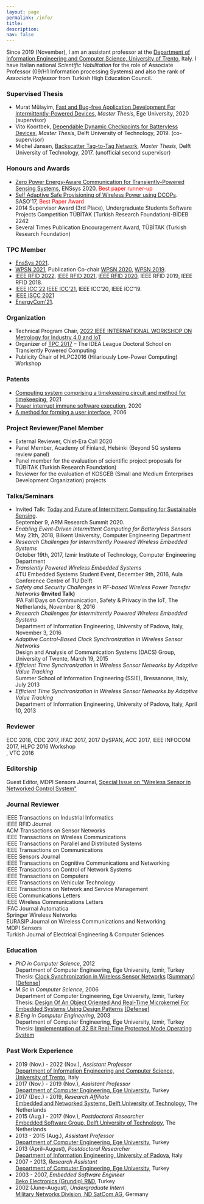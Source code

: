 ```yaml
---
layout: page
permalink: /info/
title: 
description: 
nav: false
---
```


Since 2019 (November), I am an assistant professor at the [Department of Information Engineering and Computer Science, University of Trento](https://www.disi.unitn.it/), Italy. I have Italian national *Scientific Habilitation* for the role of Associate Professor (09/H1 Information processing Systems) and also the rank of *Associate Professor* from Turkish High Education Council.

### Supervised Thesis
  - Murat Mülayim, [Fast and Bug-free Application Development For Intermittently-Powered Devices](.), *Master Thesis*, Ege University, 2020 (supervisor)     
  - Vito Koortbek, [Dependable Dynamic Checkpoints for Batteryless Devices](https://repository.tudelft.nl/islandora/object/uuid%3Abb8dc24b-40f6-45ca-9dce-d47aae515c62), *Master Thesis*, Delft University of Technology, 2019. (co-supervisor)    
  - Michel Jansen, [Backscatter Tag-to-Tag Network](https://repository.tudelft.nl/islandora/object/uuid%3Ac9a056a0-5e54-4121-a783-f1693f506e74), *Master Thesis*, Delft University of Technology, 2017. (unofficial second supervisor)

### Honours and Awards
- [Zero Power Energy-Aware Communication for Transiently-Powered Sensing Systems](.), ENSsys 2020.  <font color="red">Best paper runner-up</font>
- [Self Adaptive Safe Provisioning of Wireless Power using DCOPs](http://ieeexplore.ieee.org/document/8064031/). SASO'17, <font color="red"> Best Paper Award </font> 
- 2014 Supervisor Award (3rd Place), Undergraduate Students Software Projects Competition TÜBİTAK (Turkish Research Foundation)-BİDEB 2242  
- Several Times Publication Encouragement Award, TÜBİTAK (Turkish Research Foundation)

### TPC Member

- [EnsSys 2021](http://www.enssys.org/2021/).   
- [WPSN 2021](https://wpsn2021.github.io/), Publication Co-chair [WPSN 2020](https://ebulutvcu.github.io/WPSN-2020/), [WPSN 2019](https://sites.google.com/view/wpsn2019).   
- [IEEE RFID 2022](https://2022.ieee-rfid.org/), [IEEE RFID 2021](https://2021.ieee-rfid.org/), [IEEE RFID 2020](https://2020.ieee-rfid.org/), IEEE RFID 2019, IEEE RFID 2018.    
- [IEEE ICC'22](https://icc2022.ieee-icc.org/),[IEEE ICC'21](https://icc2021.ieee-icc.org/), IEEE ICC'20, IEEE ICC'19.  
- [IEEE ISCC 2021](https://iscc2021.unipi.gr/)
- [EnergyCom'21](http://icnetlab.org/EnergyCom2021/committee).  

### Organization
- Technical Program Chair, [2022 IEEE INTERNATIONAL WORKSHOP ON Metrology for Industry 4.0 and IoT](https://www.metroind40iot.org/)
- Organizer of [TPC 2017](http://tpc2017.neslab.it) – The IDEA League Doctoral School on Transiently Powered Computing  
- Publicity Chair of HLPC2016 (Hilariously Low-Power Computing) Workshop

### Patents
- [Computing system comprising a timekeeping circuit and method for timekeeping](), 2021
- [Power interrupt immune software execution](https://patents.google.com/patent/WO2020005058A1/), 2020 
- [A method for forming a user interface](https://patents.google.com/patent/GB2444670B), 2006 


### Project Reviewer/Panel Member
- External Reviewer, Chist-Era Call 2020
- Panel Member, Academy of Finland, Helsinki (Beyond 5G systems review panel)
- Panel member for the evaluation of scientific project proposals for TÜBİTAK (Turkish Research Foundation)
- Reviewer for the evaluation of KOSGEB (Small and Medium Enterprises Development Organization) projects



### Talks/Seminars
- Invited Talk: [Today and Future of Intermittent Computing for Sustainable Sensing](https://youtu.be/JqiNZv1Y5y8).    
September 9, ARM Research Summit 2020.  
- *Enabling Event-Driven Intermittent Computing for Batteryless Sensors*  
May 21th, 2018, Bilkent University, Computer Engineering Department
- *Research Challenges for Intermittently Powered Wireless Embedded Systems*    
October 19th, 2017, Izmir Institute of Technology, Computer Engineering Department
- *Transiently Powered Wireless Embedded Systems*  
4TU Embedded Systems Student Event, December 9th, 2016, Aula Conference Centre of TU Delft
- *Safety and Security Challenges in RF-based Wireless Power Transfer Networks* **(Invited Talk)**  
IPA Fall Days on Communication, Safety & Privacy in the IoT, The Netherlands, November 8, 2016
- *Research Challenges for Intermittently Powered Wireless Embedded Systems*  
Department of Information Engineering, University of Padova, Italy, November 3, 2016
- *Adaptive Control-Based Clock Synchronization in Wireless Sensor Networks*  
Design and Analysis of Communication Systems (DACS) Group, University of Twente, March 19, 2015
- *Efficient Time Synchronization in Wireless Sensor Networks by Adaptive Value Tracking*  
Summer School of Information Engineering (SSIE), Bressanone, Italy, July 2013
- *Efficient Time Synchronization in Wireless Sensor Networks by Adaptive Value Tracking*  
Department of Information Engineering, University of Padova, Italy, April 10, 2013




### Reviewer
ECC 2018, CDC 2017, IFAC 2017, 2017 DySPAN, ACC 2017, IEEE INFOCOM 2017, HLPC 2016 Workshop  
, VTC 2016

### Editorship
Guest Editor, MDPI Sensors Journal, [Special Issue on "Wireless Sensor in Networked Control System"](https://www.mdpi.com/journal/sensors/special_issues/wireless_sensor_NCS)

### Journal Reviewer
IEEE Transactions on Industrial Informatics  
IEEE RFID Journal  
ACM Transactions on Sensor Networks  
IEEE Transactions on Wireless Communications  
IEEE Transactions on Parallel and Distributed Systems  
IEEE Transactions on Communications  
IEEE Sensors Journal  
IEEE Transactions on Cognitive Communications and Networking  
IEEE Transactions on Control of Network Systems  
IEEE Transactions on Computers  
IEEE Transactions on Vehicular Technology  
IEEE Transactions on Network and Service Management  
IEEE Communications Letters  
IEEE Wireless Communications Letters  
IFAC Journal Automatica  
Springer Wireless Networks  
EURASIP Journal on Wireless Communications and Networking  
MDPI Sensors  
Turkish Journal of Electrical Engineering & Computer Sciences

### Education
- *PhD in Computer Science*, 2012  
Department of Computer Engineering, Ege University, Izmir, Turkey  
Thesis: [Clock Synchronization in Wireless Sensor Networks](/thesis/eufbe.pdf) \[[Summary\]](/thesis/phd_thesis_summary.pdf) \[[Defense\]](/thesis/savunma.pptx)  
- *M.Sc in Computer Science*, 2006  
Department of Computer Engineering, Ege University, Izmir, Turkey  
Thesis: [Design Of An Object Oriented And Real-Time Microkernel For Embedded Systems Using Design Patterns](/thesis/Yuksek.pdf) [\[Defense\]](/thesis/Yuksek%20Lisans%20Tez%20Savunmasi.ppt)  
- *B.Eng in Computer Engineering*, 2003  
Department of Computer Engineering, Ege University, Izmir, Turkey  
Thesis: [Implementation of 32 Bit Real-Time Protected Mode Operating System](/thesis/Tez.pdf)

### Past Work Experience
- 2019 (Nov.) - 2022 (Nov.), *Assistant Professor*  
[Department of Information Engineering and Computer Science, University of Trento](https://www.disi.unitn.it/), Italy
- 2017 (Nov.) - 2019 (Nov.), *Assistant Professor*  
[Department of Computer Engineering, Ege University](https://bilmuh.ege.edu.tr/), Turkey
- 2017 (Dec.) - 2019, *Research Affiliate*  
[Embedded and Networked Systems, Delft University of Technology](http://ens.ewi.tudelft.nl/), The Netherlands
- 2015 (Aug.) - 2017 (Nov.), *Postdoctoral Researcher*  
[Embedded Software Group, Delft University of Technology](http://ens.ewi.tudelft.nl/), The Netherlands
- 2013 - 2015 (Aug.), *Assistant Professor*  
[Department of Computer Engineering, Ege University](https://bilmuh.ege.edu.tr/), Turkey
- 2013 (April–August), *Postdoctoral Researcher*  
[Department of Information Engineering, University of Padova](https://www.dei.unipd.it/), Italy
- 2007 - 2013, *Research Assistant*  
[Department of Computer Engineering, Ege University](https://bilmuh.ege.edu.tr/), Turkey
- 2003 - 2007, *Embedded Software Engineer*  
[Beko Electronics (Grundig) R&D](https://www.beko.com/), Turkey
- 2002 (June–August), *Undergraduate Intern*  
[Military Networks Division, ND SatCom AG](https://www.ndsatcom.com/en/),  Germany

